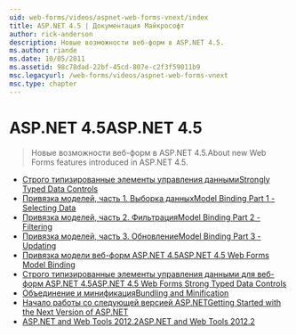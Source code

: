 ```yaml
---
uid: web-forms/videos/aspnet-web-forms-vnext/index
title: ASP.NET 4.5 | Документация Майкрософт
author: rick-anderson
description: Новые возможности веб-форм в ASP.NET 4.5.
ms.author: riande
ms.date: 10/05/2011
ms.assetid: 98c78dad-22bf-45cd-807e-c2f3f59011b9
msc.legacyurl: /web-forms/videos/aspnet-web-forms-vnext
msc.type: chapter
---
```

<a name="aspnet-45"></a><span data-ttu-id="0cb2f-103">ASP.NET 4.5</span><span class="sxs-lookup"><span data-stu-id="0cb2f-103">ASP.NET 4.5</span></span>
====================
> <span data-ttu-id="0cb2f-104">Новые возможности веб-форм в ASP.NET 4.5.</span><span class="sxs-lookup"><span data-stu-id="0cb2f-104">About new Web Forms features introduced in ASP.NET 4.5.</span></span>


- [<span data-ttu-id="0cb2f-105">Строго типизированные элементы управления данными</span><span class="sxs-lookup"><span data-stu-id="0cb2f-105">Strongly Typed Data Controls</span></span>](aspnet-vnext-videos-strongly-typed-data-controls.md)
- [<span data-ttu-id="0cb2f-106">Привязка моделей, часть 1. Выборка данных</span><span class="sxs-lookup"><span data-stu-id="0cb2f-106">Model Binding Part 1 - Selecting Data</span></span>](aspnet-vnext-videos-model-binding-part-1-selecting-data.md)
- [<span data-ttu-id="0cb2f-107">Привязка моделей, часть 2. Фильтрация</span><span class="sxs-lookup"><span data-stu-id="0cb2f-107">Model Binding Part 2 - Filtering</span></span>](aspnet-vnext-videos-model-binding-part-2-filtering.md)
- [<span data-ttu-id="0cb2f-108">Привязка моделей, часть 3. Обновление</span><span class="sxs-lookup"><span data-stu-id="0cb2f-108">Model Binding Part 3 - Updating</span></span>](aspnet-vnext-videos-model-binding-part-3-updating.md)
- [<span data-ttu-id="0cb2f-109">Привязка модели веб-форм ASP.NET 4.5</span><span class="sxs-lookup"><span data-stu-id="0cb2f-109">ASP.NET 4.5 Web Forms Model Binding</span></span>](aspnet-45-web-forms-model-binding.md)
- [<span data-ttu-id="0cb2f-110">Строго типизированные элементы управления данными для веб-форм ASP.NET 4.5</span><span class="sxs-lookup"><span data-stu-id="0cb2f-110">ASP.NET 4.5 Web Forms Strong Typed Data Controls</span></span>](aspnet-45-web-forms-strong-typed-data-controls.md)
- [<span data-ttu-id="0cb2f-111">Объединение и минификация</span><span class="sxs-lookup"><span data-stu-id="0cb2f-111">Bundling and Minification</span></span>](aspnet-vnext-videos-bundling-and-minification.md)
- [<span data-ttu-id="0cb2f-112">Начало работы со следующей версией ASP.NET</span><span class="sxs-lookup"><span data-stu-id="0cb2f-112">Getting Started with the Next Version of ASP.NET</span></span>](getting-started-with-the-next-version-of-aspnet.md)
- [<span data-ttu-id="0cb2f-113">ASP.NET and Web Tools 2012.2</span><span class="sxs-lookup"><span data-stu-id="0cb2f-113">ASP.NET and Web Tools 2012.2</span></span>](aspnet-and-web-tools-20122.md)
